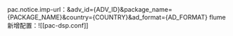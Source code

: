 pac.notice.imp-url：&adv_id={ADV_ID}&package_name={PACKAGE_NAME}&country={COUNTRY}&ad_format={AD_FORMAT}
flume新增配置：![[pac-dsp.conf]]